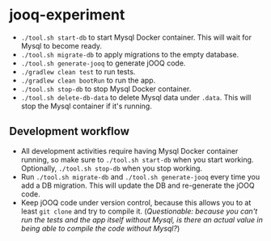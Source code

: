 # jooq-experiment

* `./tool.sh start-db` to start Mysql Docker container. This will wait for Mysql to become ready.
* `./tool.sh migrate-db` to apply migrations to the empty database.
* `./tool.sh generate-jooq` to generate jOOQ code.
* `./gradlew clean test` to run tests.
* `./gradlew clean bootRun` to run the app.
* `./tool.sh stop-db` to stop Mysql Docker container.
* `./tool.sh delete-db-data` to delete Mysql data under `.data`. This will stop the Mysql container if it's running.

## Development workflow

* All development activities require having Mysql Docker container running, so make sure to `./tool.sh start-db` when you start working. Optionally, `./tool.sh stop-db` when you stop working.
* Run `./tool.sh migrate-db` and `./tool.sh generate-jooq` every time you add a DB migration. This will update the DB and re-generate the jOOQ code. 
* Keep jOOQ code under version control, because this allows you to at least `git clone` and try to compile it. (*Questionable: because you can't run the tests and the app itself without Mysql, is there an actual value in being able to compile the code without Mysql?*)  
